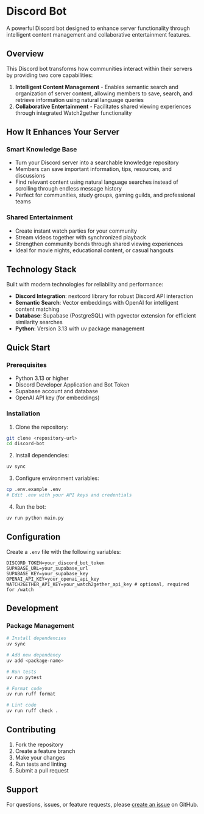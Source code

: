 # Discord Bot

A powerful Discord bot designed to enhance server functionality through intelligent content management and collaborative entertainment features.

## Overview

This Discord bot transforms how communities interact within their servers by providing two core capabilities:

1. **Intelligent Content Management** - Enables semantic search and organization of server content, allowing members to save, search, and retrieve information using natural language queries
2. **Collaborative Entertainment** - Facilitates shared viewing experiences through integrated Watch2gether functionality

## How It Enhances Your Server

### Smart Knowledge Base
- Turn your Discord server into a searchable knowledge repository
- Members can save important information, tips, resources, and discussions
- Find relevant content using natural language searches instead of scrolling through endless message history
- Perfect for communities, study groups, gaming guilds, and professional teams

### Shared Entertainment
- Create instant watch parties for your community
- Stream videos together with synchronized playback
- Strengthen community bonds through shared viewing experiences
- Ideal for movie nights, educational content, or casual hangouts

## Technology Stack

Built with modern technologies for reliability and performance:

- **Discord Integration**: nextcord library for robust Discord API interaction
- **Semantic Search**: Vector embeddings with OpenAI for intelligent content matching
- **Database**: Supabase (PostgreSQL) with pgvector extension for efficient similarity searches
- **Python**: Version 3.13 with uv package management

## Quick Start

### Prerequisites
- Python 3.13 or higher
- Discord Developer Application and Bot Token
- Supabase account and database
- OpenAI API key (for embeddings)

### Installation

1. Clone the repository:
```bash
git clone <repository-url>
cd discord-bot
```

2. Install dependencies:
```bash
uv sync
```

3. Configure environment variables:
```bash
cp .env.example .env
# Edit .env with your API keys and credentials
```

4. Run the bot:
```bash
uv run python main.py
```

## Configuration

Create a `.env` file with the following variables:
```
DISCORD_TOKEN=your_discord_bot_token
SUPABASE_URL=your_supabase_url
SUPABASE_KEY=your_supabase_key
OPENAI_API_KEY=your_openai_api_key
WATCH2GETHER_API_KEY=your_watch2gether_api_key # optional, required for /watch
```

## Development

### Package Management
```bash
# Install dependencies
uv sync

# Add new dependency
uv add <package-name>

# Run tests
uv run pytest

# Format code
uv run ruff format

# Lint code
uv run ruff check .
```

## Contributing

1. Fork the repository
2. Create a feature branch
3. Make your changes
4. Run tests and linting
5. Submit a pull request

## Support

For questions, issues, or feature requests, please [create an issue](link-to-issues) on GitHub.